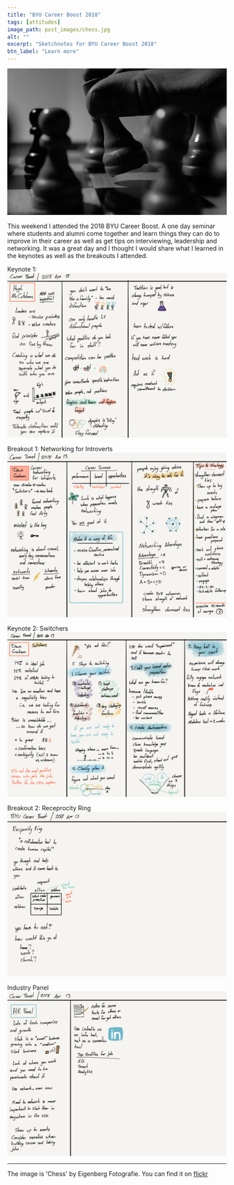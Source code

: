 ```yaml
---
title: "BYU Career Boost 2018"
tags: [attitudes]
image_path: post_images/chess.jpg
alt: ""
excerpt: "Sketchnotes for BYU Career Boost 2018"
btn_label: "Learn more"
---
```

![chess][image]

This weekend I attended the 2018 BYU Career Boost. A one day seminar where students and alumni come together and learn things they can do to improve in their career as well as get tips on interviewing, leadership and networking. It was a great day and I thought I would share what I learned in the keynotes as well as the breakouts I attended.

Keynote 1:
![keynote 1][career_boost_1]

Breakout 1: Networking for Introverts
![breakout 1][career_boost_2]

Keynote 2: Switchers
![keynote 2][career_boost_3]

Breakout 2: Receprocity Ring
![breakout 2][career_boost_4]

Industry Panel
![panel][career_boost_5]

---
The image is 'Chess' by Eigenberg Fotografie. You can find it on [flickr][flickr]

[image]: /images/post_images/chess.jpg
[flickr]: https://www.flickr.com/photos/damionroeien/11122262203

[career_boost_1]: /images/byu_career_boost_2018/career_boost_1.png
[career_boost_2]: /images/byu_career_boost_2018/career_boost_2.png
[career_boost_3]: /images/byu_career_boost_2018/career_boost_3.png
[career_boost_4]: /images/byu_career_boost_2018/career_boost_4.png
[career_boost_5]: /images/byu_career_boost_2018/career_boost_5.png
